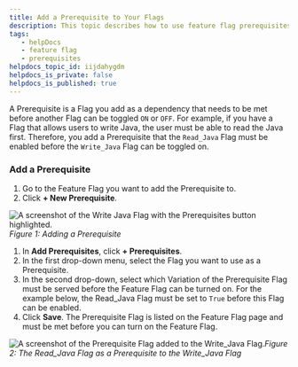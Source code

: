 ```yaml
---
title: Add a Prerequisite to Your Flags
description: This topic describes how to use feature flag prerequisites to enable or disable features based on different flag states.
tags: 
   - helpDocs
   - feature flag
   - prerequisites
helpdocs_topic_id: iijdahygdm
helpdocs_is_private: false
helpdocs_is_published: true
---
```


A Prerequisite is a Flag you add as a dependency that needs to be met before another Flag can be toggled `ON` or `OFF`. For example, if you have a Flag that allows users to write Java, the user must be able to read the Java first. Therefore, you add a Prerequisite that the `Read_Java` Flag must be enabled before the `Write_Java` Flag can be toggled on. 

### Add a Prerequisite

1. Go to the Feature Flag you want to add the Prerequisite to.
2. Click **+ New Prerequisite**.

![A screenshot of the Write Java Flag with the Prerequisites button highlighted.](https://files.helpdocs.io/kw8ldg1itf/articles/iijdahygdm/1657796522532/screenshot-2022-07-14-at-12-01-19.png)*Figure 1: Adding a Prerequisite*

1. In **Add Prerequisites**, click **+ Prerequisites**.
2. In the first drop-down menu, select the Flag you want to use as a Prerequisite.
3. In the second drop-down, select which Variation of the Prerequisite Flag must be served before the Feature Flag can be turned on. For the example below, the Read\_Java Flag must be set to `True` before this Flag can be enabled.
4. Click **Save**. The Prerequisite Flag is listed on the Feature Flag page and must be met before you can turn on the Feature Flag.

![A screenshot of the Prerequisite Flag added to the Write_Java Flag.](https://files.helpdocs.io/kw8ldg1itf/articles/iijdahygdm/1657796709480/screenshot-2022-07-14-at-12-04-25.png)*Figure 2: The Read\_Java Flag as a Prerequisite to the Write\_Java Flag*

